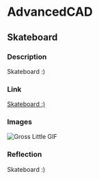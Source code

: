 # AdvancedCAD

## Skateboard

### Description

Skateboard :)

### Link
[Skateboard :)](https://cvilleschools.onshape.com/documents/7101b0ae21cf2c3408e82262/w/627eb570c47ef1134c3f0e7a/e/4856c9907866b4ce25cba275)

### Images

![Gross Little GIF](https://github.com/inovotn04/AdvancedCAD/edit/main/Images/Skateboard.png)

### Reflection

Skateboard :)

